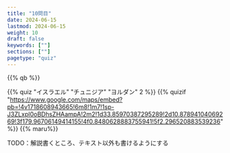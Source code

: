 ```yaml
---
title: "10問目"
date: 2024-06-15
lastmod: 2024-06-15
weight: 10
draft: false
keywords: [""]
sections: [""]
pagetype: "quiz"
---
```


{{% qb %}}

{{% quiz "イスラエル" "チュニジア" "ヨルダン" 2 %}}
{{% quizif "https://www.google.com/maps/embed?pb=!4v1718608943665!6m8!1m7!1sp-J3ZLxpl0oBDhsZHAampA!2m2!1d33.85970387295289!2d10.87894104069269!3f179.96706149414155!4f0.8480628883755941!5f2.296520883539236" %}}
{{% maru%}}

<div class="googlemap-if ansarea transparent-area">
TODO：解説書くところ、テキスト以外も書けるようにする
</div>